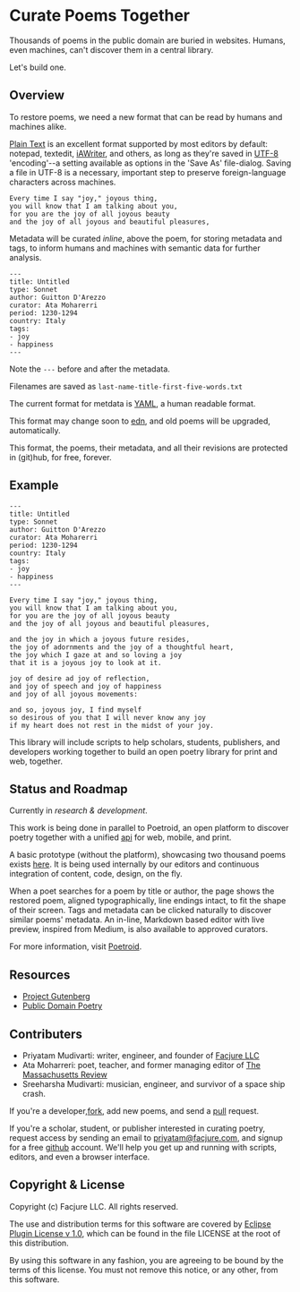# Curate Poems Together

Thousands of poems in the public domain are buried in websites. Humans, even machines, can't discover them in a central library.

Let's build one.

## Overview

To restore poems, we need a new format that can be read by humans and machines alike.

[Plain Text](http://en.wikipedia.org/wiki/Plain_text) is an excellent format supported by most editors by default: notepad, textedit, [iAWriter](http://www.iawriter.com/mac/), and others, as long as they're saved in [UTF-8](http://en.wikipedia.org/wiki/UTF-8) 'encoding'--a setting available as options in the 'Save As' file-dialog. Saving a file in UTF-8 is a necessary, important step to preserve foreign-language characters across machines.


```
Every time I say "joy," joyous thing,
you will know that I am talking about you,
for you are the joy of all joyous beauty
and the joy of all joyous and beautiful pleasures,
```

Metadata will be curated *inline*, above the poem, for storing metadata and tags, to inform humans and machines with semantic data for further analysis.

```
---
title: Untitled
type: Sonnet
author: Guitton D'Arezzo
curator: Ata Moharerri
period: 1230-1294
country: Italy
tags:
- joy
- happiness
---
```

Note the `---` before and after the metadata.

Filenames are saved as `last-name-title-first-five-words.txt`

The current format for metdata is [YAML](http://en.wikipedia.org/wiki/YAML), a human readable format.

This format may change soon to [edn](https://github.com/edn-format/edn), and old poems will be upgraded, automatically.

This format, the poems, their metadata, and all their revisions are protected in (git)hub, for free, forever.

## Example

```
---
title: Untitled
type: Sonnet
author: Guitton D'Arezzo
curator: Ata Moharerri
period: 1230-1294
country: Italy
tags:
- joy
- happiness
---

Every time I say "joy," joyous thing,
you will know that I am talking about you,
for you are the joy of all joyous beauty
and the joy of all joyous and beautiful pleasures,

and the joy in which a joyous future resides,
the joy of adornments and the joy of a thoughtful heart,
the joy which I gaze at and so loving a joy
that it is a joyous joy to look at it.

joy of desire ad joy of reflection,
and joy of speech and joy of happiness
and joy of all joyous movements:

and so, joyous joy, I find myself
so desirous of you that I will never know any joy
if my heart does not rest in the midst of your joy.

```

This library will include scripts to help scholars, students, publishers, and developers working together to build an open poetry library for print and web, together.

## Status and Roadmap

Currently in *research & development*. 

This work is being done in parallel to Poetroid, an open platform to discover poetry together with a unified [api](http://en.wikipedia.org/wiki/Application_programming_interface) for web, mobile, and print.

A basic prototype (without the platform), showcasing two thousand poems exists [here](http://www.poetroid.com). It is being used internally by our editors and continuous integration of content, code, design, on the fly.

When a poet searches for a poem by title or author, the page shows the restored poem, aligned typographically, line endings intact, to fit the shape of their screen. Tags and metadata can be clicked naturally to discover similar poems' metadata. An in-line, Markdown based editor with live preview, inspired from Medium, is also available to approved curators.

For more information, visit [Poetroid](http://poetroid.com/#/page/about.md).

## Resources

- [Project Gutenberg](http://www.gutenberg.org)
- [Public Domain Poetry](http://www.public-domain-poetry.com)

## Contributers

- Priyatam Mudivarti: writer, engineer, and founder of [Facjure LLC](http://www.facjure.com)
- Ata Moharreri: poet, teacher, and former managing editor of [The Massachusetts Review](http://www.massreview.org/editors)
- Sreeharsha Mudivarti: musician, engineer, and survivor of a space ship crash.

If you're a developer,[fork](https://help.github.com/articles/fork-a-repo), add new poems, and send a [pull](https://help.github.com/articles/using-pull-requests) request.

If you're a scholar, student, or publisher interested in curating poetry, request access by sending an email to priyatam@facjure.com, and signup for a free [github](https://github.com/) account. We'll help you get up and running with scripts, editors, and even a browser interface.

## Copyright & License

Copyright (c) Facjure LLC. All rights reserved.

The use and distribution terms for this software are covered by [Eclipse Plugin License v 1.0]((http://opensource.org/licenses/eclipse-1.0.php)), which can be found in the file LICENSE at the root of this distribution.

By using this software in any fashion, you are agreeing to be bound by the terms of this license. You must not remove this notice, or any other, from this software.
